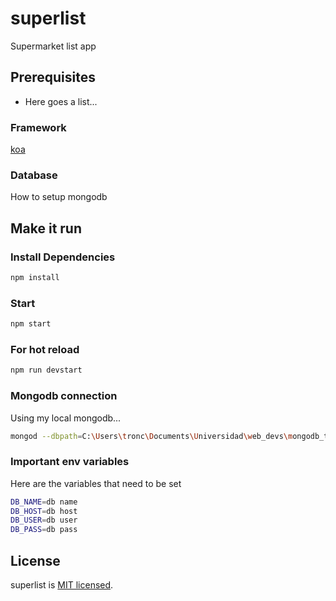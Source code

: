 # superlist

Supermarket list app

## Prerequisites

* Here goes a list...

### Framework

[koa](https://koajs.com/)

### Database

How to setup mongodb

## Make it run

### Install Dependencies

``` bash
npm install
```

### Start

``` bash
npm start
```

### For hot reload

``` bash
npm run devstart
```

### Mongodb connection

Using my local mongodb...

``` bash
mongod --dbpath=C:\Users\tronc\Documents\Universidad\web_devs\mongodb_tests
```

### Important env variables

Here are the variables that need to be set

``` bash
DB_NAME=db name
DB_HOST=db host
DB_USER=db user
DB_PASS=db pass
```

## License

superlist is [MIT licensed](./LICENSE).
